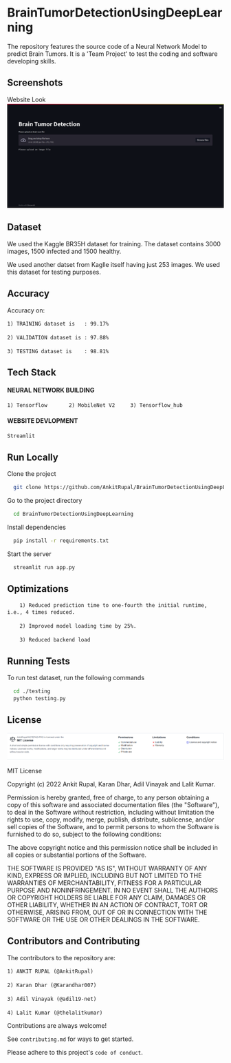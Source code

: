 # BrainTumorDetectionUsingDeepLearning
The repository features the source code of a Neural Network Model to predict Brain Tumors. It is a 'Team Project' to test the coding and software developing skills.
## Screenshots

Website Look
![App Screenshot](https://github.com/AnkitRupal/ConfigPhotos/raw/master/BTD_Intro.png)


## Dataset

We used the Kaggle BR35H dataset for training.
The dataset contains 3000 images, 1500 infected and 
1500 healthy.

We used another datset from Kaglle itself having just 253 images. We used
this dataset for testing purposes. 
## Accuracy

Accuracy on:

    1) TRAINING dataset is   : 99.17%

    2) VALIDATION dataset is : 97.88%

    3) TESTING dataset is    : 98.81%
## Tech Stack

#### NEURAL NETWORK BUILDING
    1) Tensorflow       2) MobileNet V2     3) Tensorflow_hub

#### WEBSITE DEVLOPMENT
    Streamlit


## Run Locally

Clone the project

```bash
  git clone https://github.com/AnkitRupal/BrainTumorDetectionUsingDeepLearning.git
```

Go to the project directory

```bash
  cd BrainTumorDetectionUsingDeepLearning
```

Install dependencies

```bash
  pip install -r requirements.txt
```

Start the server

```bash
  streamlit run app.py
```


## Optimizations

        1) Reduced prediction time to one-fourth the initial runtime, i.e., 4 times reduced.

        2) Improved model loading time by 25%.

        3) Reduced backend load


## Running Tests

To run test dataset, run the following commands

```bash
  cd ./testing
  python testing.py
```


## License


![Permissions](https://github.com/AnkitRupal/ConfigPhotos/raw/master/MITLicence.png)

MIT License

Copyright (c) 2022 Ankit Rupal, Karan Dhar, Adil Vinayak and Lalit Kumar.

Permission is hereby granted, free of charge, to any person obtaining a copy
of this software and associated documentation files (the "Software"), to deal
in the Software without restriction, including without limitation the rights
to use, copy, modify, merge, publish, distribute, sublicense, and/or sell
copies of the Software, and to permit persons to whom the Software is
furnished to do so, subject to the following conditions:

The above copyright notice and this permission notice shall be included in all
copies or substantial portions of the Software.

THE SOFTWARE IS PROVIDED "AS IS", WITHOUT WARRANTY OF ANY KIND, EXPRESS OR
IMPLIED, INCLUDING BUT NOT LIMITED TO THE WARRANTIES OF MERCHANTABILITY,
FITNESS FOR A PARTICULAR PURPOSE AND NONINFRINGEMENT. IN NO EVENT SHALL THE
AUTHORS OR COPYRIGHT HOLDERS BE LIABLE FOR ANY CLAIM, DAMAGES OR OTHER
LIABILITY, WHETHER IN AN ACTION OF CONTRACT, TORT OR OTHERWISE, ARISING FROM,
OUT OF OR IN CONNECTION WITH THE SOFTWARE OR THE USE OR OTHER DEALINGS IN THE
SOFTWARE.

## Contributors and Contributing

The contributors to the repository are:

    1) ANKIT RUPAL (@AnkitRupal)
    
    2) Karan Dhar (@Karandhar007)

    3) Adil Vinayak (@adil19-net)

    4) Lalit Kumar (@thelalitkumar)

Contributions are always welcome!

See `contributing.md` for ways to get started.

Please adhere to this project's `code of conduct`.

